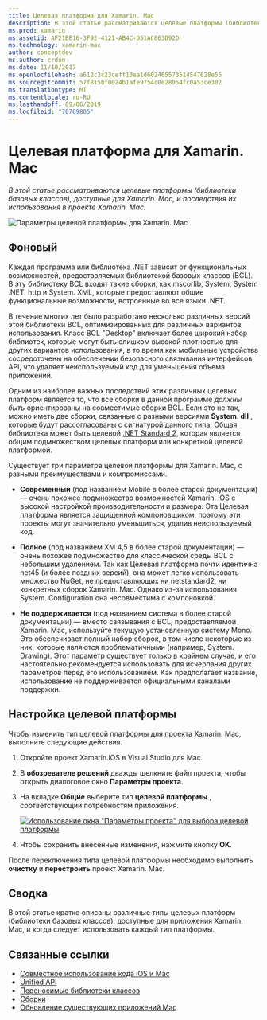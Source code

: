 ```yaml
---
title: Целевая платформа для Xamarin. Mac
description: В этой статье рассматриваются целевые платформы (библиотеки базовых классов), доступные для Xamarin. Mac, и последствия их использования в проекте Xamarin. Mac.
ms.prod: xamarin
ms.assetid: AF21BE16-3F92-4121-AB4C-D51AC863D92D
ms.technology: xamarin-mac
author: conceptdev
ms.author: crdun
ms.date: 11/10/2017
ms.openlocfilehash: a612c2c23ceff13ea1d602465573514547628e55
ms.sourcegitcommit: 57f815bf0024b1afe9754c0e28054fc0a53ce302
ms.translationtype: MT
ms.contentlocale: ru-RU
ms.lasthandoff: 09/06/2019
ms.locfileid: "70769805"
---
```

# <a name="target-framework-for-xamarinmac"></a>Целевая платформа для Xamarin. Mac

_В этой статье рассматриваются целевые платформы (библиотеки базовых классов), доступные для Xamarin. Mac, и последствия их использования в проекте Xamarin. Mac._

![Параметры целевой платформы для Xamarin. Mac](target-framework-images/select-target.png "Параметры целевой платформы для Xamarin. Mac")

## <a name="background"></a>Фоновый

Каждая программа или библиотека .NET зависит от функциональных возможностей, предоставляемых библиотекой базовых классов (BCL). В эту библиотеку BCL входят такие сборки, как mscorlib, System, System .NET. http и System. XML, которые предоставляют общие функциональные возможности, встроенные во все языки .NET.

В течение многих лет было разработано несколько различных версий этой библиотеки BCL, оптимизированных для различных вариантов использования. Класс BCL "Desktop" включает более широкий набор библиотек, которые могут быть слишком высокой плотностью для других вариантов использования, в то время как мобильные устройства сосредоточены на обеспечении безопасного связывания интерфейсов API, что удаляет неиспользуемый код для уменьшения объема приложений.

Одним из наиболее важных последствий этих различных целевых платформ является то, что все сборки в данной программе *должны быть* ориентированы на совместимые сборки BCL. Если это не так, можно иметь две сборки, связанные с разными версиями **System. dll** , которые будут рассогласованы с сигнатурой данного типа. Общая библиотека может быть целевой [.NET Standard 2](https://blog.xamarin.com/share-code-net-standard-2-0/), которая является общим подмножеством целевых платформ или конкретной целевой платформой.

Существует три параметра целевой платформы для Xamarin. Mac, с разными преимуществами и компромиссами.

- **Современный** (под названием Mobile в более старой документации) — очень похожее подмножество возможностей Xamarin. iOS с высокой настройкой производительности и размера. Эта Целевая платформа является защищенной компоновщиком, поэтому эти проекты могут значительно уменьшиться, удалив неиспользуемый код.

- **Полное** (под названием XM 4,5 в более старой документации) — очень похожее подмножество для классической среды BCL с небольшим удалением. Так как Целевая платформа почти идентична net45 (и более поздних версий), она может легко использовать множество NuGet, не предоставляющих ни netstandard2, ни конкретных сборок Xamarin. Mac. Однако из-за использования System. Configuration она несовместима с компоновкой.

- **Не поддерживается** (под названием система в более старой документации) — вместо связывания с BCL, предоставляемой Xamarin. Mac, используйте текущую установленную систему Mono. Это обеспечивает полный набор сборок, в том числе некоторые из них, которые являются проблематичными (например, System. Drawing). Этот параметр существует только в крайнем случае, и его настоятельно рекомендуется использовать для исчерпания других параметров перед его использованием. Как предполагает название, использование не поддерживается официальными каналами поддержки.

## <a name="setting-the-target-framework"></a>Настройка целевой платформы

Чтобы изменить тип целевой платформы для проекта Xamarin. Mac, выполните следующие действия.

1. Откройте проект Xamarin.iOS в Visual Studio для Mac.
2. В **обозревателе решений** дважды щелкните файл проекта, чтобы открыть диалоговое окно **Параметры проекта**.
3. На вкладке **Общие** выберите тип **целевой платформы** , соответствующий потребностям приложения.

    [![Использование окна "Параметры проекта" для выбора целевой платформы](target-framework-images/select-target-full.png "Использование окна \"Параметры проекта\" для выбора целевой платформы")](target-framework-images/select-target-full-large.png#lightbox)

4. Чтобы сохранить внесенные изменения, нажмите кнопку **OK**.

После переключения типа целевой платформы необходимо выполнить **очистку** и **перестроить** проект Xamarin. Mac.

## <a name="summary"></a>Сводка

В этой статье кратко описаны различные типы целевых платформ (библиотеки базовых классов), доступные для приложения Xamarin. Mac, и когда следует использовать каждый тип платформы.

## <a name="related-links"></a>Связанные ссылки

- [Совместное использование кода iOS и Mac](~/cross-platform/macios/index.md)
- [Unified API](~/cross-platform/macios/unified/index.md)
- [Переносимые библиотеки классов](~/cross-platform/app-fundamentals/pcl.md)
- [Сборки](~/cross-platform/internals/available-assemblies.md)
- [Обновление существующих приложений Mac](~/cross-platform/macios/unified/updating-mac-apps.md)

